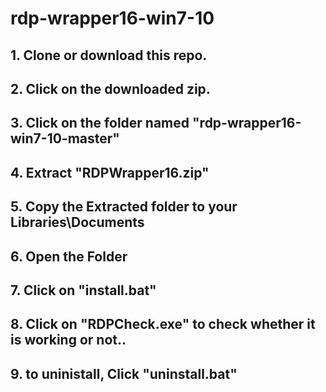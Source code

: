 # rdp-wrapper16-win7-10
## 1. Clone or download this repo.
## 2. Click on the downloaded zip.
## 3. Click on the folder named "rdp-wrapper16-win7-10-master"
## 4. Extract "RDPWrapper16.zip"
## 5. Copy the Extracted folder to your Libraries\Documents
## 6. Open the Folder
## 7. Click on "install.bat"
## 8. Click on "RDPCheck.exe" to check whether it is working or not..
## 9. to uninistall, Click "uninstall.bat"
